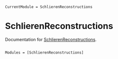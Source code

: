 ```@meta
CurrentModule = SchlierenReconstructions
```

# SchlierenReconstructions

Documentation for [SchlierenReconstructions](https://github.com/wavepackets/SchlierenReconstructions.jl).

```@index
```

```@autodocs
Modules = [SchlierenReconstructions]
```
